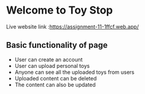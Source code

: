 
# Welcome to Toy Stop

Live website link :https://assignment-11-1ffcf.web.app/

## Basic functionality of page 
 * User can create an account
 * User can upload personal toys
 * Anyone can see all the uploaded toys from users
 * Uploaded content can be deleted
 * The content can also be updated 



